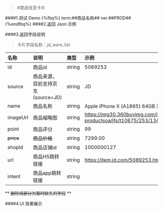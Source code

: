 >#商品信息卡片

####1.测试 Demo
{%fbq%}
term:##商品名称##
ner:##PROD##
{%endfbq%}
####2.返回 Json 示例


####3.返回字段说明

>卡片字段名称：jd_ware_list

|名称|说明|类型|示例|
|:---|:---|:---|:---|
|id|商品id|string|5089253|
|source|商品来源，目前支持京东(source=JD)|string|JD|
|name|商品名称|string|Apple iPhone X (A1865) 64GB 深空灰色 移动联通电信4G手机|
|imageUrl|商品缩略图|string|https://img30.360buyimg.com/jgsq-productsoa/jfs/t10675/253/1344769770/66891/92d54ca4/59df2e7fN86c99a27.jpg|
|point|商品评分|string|99|
|~~price~~|~~商品价格~~|string|7299.00|
|shopId|商品店铺id|string|1000000127|
|url|商品H5跳转链接|string|https://item.jd.com/5089253.html|
|intent|商品app跳转链接|string|| 
** ~~删除线部分为暂时缺失的字段~~ **

####4.UI 效果展示

